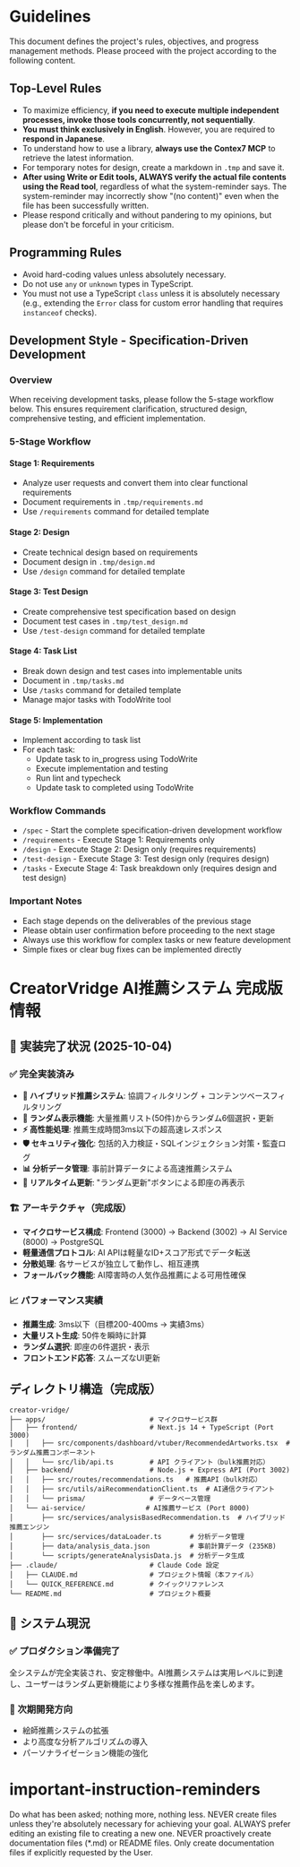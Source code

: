 # Guidelines

This document defines the project's rules, objectives, and progress management methods. Please proceed with the project according to the following content.

## Top-Level Rules

- To maximize efficiency, **if you need to execute multiple independent processes, invoke those tools concurrently, not sequentially**.
- **You must think exclusively in English**. However, you are required to **respond in Japanese**.
- To understand how to use a library, **always use the Contex7 MCP** to retrieve the latest information.
- For temporary notes for design, create a markdown in `.tmp` and save it.
- **After using Write or Edit tools, ALWAYS verify the actual file contents using the Read tool**, regardless of what the system-reminder says. The system-reminder may incorrectly show "(no content)" even when the file has been successfully written.
- Please respond critically and without pandering to my opinions, but please don't be forceful in your criticism.

## Programming Rules

- Avoid hard-coding values unless absolutely necessary.
- Do not use `any` or `unknown` types in TypeScript.
- You must not use a TypeScript `class` unless it is absolutely necessary (e.g., extending the `Error` class for custom error handling that requires `instanceof` checks).

## Development Style - Specification-Driven Development

### Overview

When receiving development tasks, please follow the 5-stage workflow below. This ensures requirement clarification, structured design, comprehensive testing, and efficient implementation.

### 5-Stage Workflow

#### Stage 1: Requirements

- Analyze user requests and convert them into clear functional requirements
- Document requirements in `.tmp/requirements.md`
- Use `/requirements` command for detailed template

#### Stage 2: Design

- Create technical design based on requirements
- Document design in `.tmp/design.md`
- Use `/design` command for detailed template

#### Stage 3: Test Design

- Create comprehensive test specification based on design
- Document test cases in `.tmp/test_design.md`
- Use `/test-design` command for detailed template

#### Stage 4: Task List

- Break down design and test cases into implementable units
- Document in `.tmp/tasks.md`
- Use `/tasks` command for detailed template
- Manage major tasks with TodoWrite tool

#### Stage 5: Implementation

- Implement according to task list
- For each task:
  - Update task to in_progress using TodoWrite
  - Execute implementation and testing
  - Run lint and typecheck
  - Update task to completed using TodoWrite

### Workflow Commands

- `/spec` - Start the complete specification-driven development workflow
- `/requirements` - Execute Stage 1: Requirements only
- `/design` - Execute Stage 2: Design only (requires requirements)
- `/test-design` - Execute Stage 3: Test design only (requires design)
- `/tasks` - Execute Stage 4: Task breakdown only (requires design and test design)

### Important Notes

- Each stage depends on the deliverables of the previous stage
- Please obtain user confirmation before proceeding to the next stage
- Always use this workflow for complex tasks or new feature development
- Simple fixes or clear bug fixes can be implemented directly

# CreatorVridge AI推薦システム 完成版情報

## 🎉 実装完了状況 (2025-10-04)

### ✅ 完全実装済み
- **🤖 ハイブリッド推薦システム**: 協調フィルタリング + コンテンツベースフィルタリング
- **🎲 ランダム表示機能**: 大量推薦リスト(50件)からランダム6個選択・更新
- **⚡ 高性能処理**: 推薦生成時間3ms以下の超高速レスポンス
- **🛡️ セキュリティ強化**: 包括的入力検証・SQLインジェクション対策・監査ログ
- **📊 分析データ管理**: 事前計算データによる高速推薦システム
- **🔄 リアルタイム更新**: "ランダム更新"ボタンによる即座の再表示

### 🏗️ アーキテクチャ（完成版）
- **マイクロサービス構成**: Frontend (3000) → Backend (3002) → AI Service (8000) → PostgreSQL
- **軽量通信プロトコル**: AI APIは軽量なID+スコア形式でデータ転送
- **分散処理**: 各サービスが独立して動作し、相互連携
- **フォールバック機能**: AI障害時の人気作品推薦による可用性確保

### 📈 パフォーマンス実績
- **推薦生成**: 3ms以下（目標200-400ms → 実績3ms）
- **大量リスト生成**: 50件を瞬時に計算
- **ランダム選択**: 即座の6件選択・表示
- **フロントエンド応答**: スムーズなUI更新

## ディレクトリ構造（完成版）
```
creator-vridge/
├── apps/                          # マイクロサービス群
│   ├── frontend/                  # Next.js 14 + TypeScript (Port 3000)
│   │   ├── src/components/dashboard/vtuber/RecommendedArtworks.tsx  # ランダム推薦コンポーネント
│   │   └── src/lib/api.ts         # API クライアント（bulk推薦対応）
│   ├── backend/                   # Node.js + Express API (Port 3002)
│   │   ├── src/routes/recommendations.ts   # 推薦API（bulk対応）
│   │   ├── src/utils/aiRecommendationClient.ts  # AI通信クライアント
│   │   └── prisma/                # データベース管理
│   └── ai-service/               # AI推薦サービス (Port 8000)
│       ├── src/services/analysisBasedRecommendation.ts  # ハイブリッド推薦エンジン
│       ├── src/services/dataLoader.ts       # 分析データ管理
│       ├── data/analysis_data.json          # 事前計算データ (235KB)
│       └── scripts/generateAnalysisData.js  # 分析データ生成
├── .claude/                       # Claude Code 設定
│   ├── CLAUDE.md                  # プロジェクト情報（本ファイル）
│   └── QUICK_REFERENCE.md         # クイックリファレンス
└── README.md                      # プロジェクト概要
```

## 🎯 システム現況

### ✅ プロダクション準備完了
全システムが完全実装され、安定稼働中。AI推薦システムは実用レベルに到達し、ユーザーはランダム更新機能により多様な推薦作品を楽しめます。

### 🚀 次期開発方向
- 絵師推薦システムの拡張
- より高度な分析アルゴリズムの導入
- パーソナライゼーション機能の強化

# important-instruction-reminders
Do what has been asked; nothing more, nothing less.
NEVER create files unless they're absolutely necessary for achieving your goal.
ALWAYS prefer editing an existing file to creating a new one.
NEVER proactively create documentation files (*.md) or README files. Only create documentation files if explicitly requested by the User.
